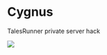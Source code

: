 # Cygnus
TalesRunner private server hack

![](https://github.com/secretdataz/Cygnus/raw/master/cygnus1.png)
